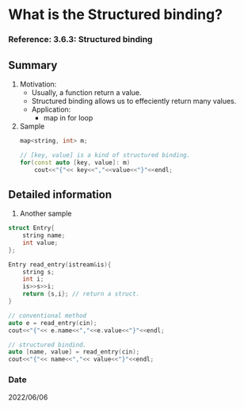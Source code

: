 # What is the Structured binding?

###  Reference: 3.6.3: Structured binding

## Summary
1. Motivation:    
    - Usually, a function return a value.
    - Structured binding allows us to effeciently return many values.
    - Application:
        - map in for loop
2. Sample
    ~~~c++
    map<string, int> m;

    // [key, value] is a kind of structured binding.
    for(const auto [key, value]: m)
        cout<<"{"<< key<<","<<value<<"}"<<endl;
    ~~~
   
## Detailed information
1. Another sample
~~~c++
struct Entry{
    string name;
    int value;
};

Entry read_entry(istream&is){
    string s;
    int i;
    is>>s>>i;
    return {s,i}; // return a struct.
}

// conventional method
auto e = read_entry(cin);
cout<<"{"<< e.name<<","<<e.value<<"}"<<endl;

// structured bindind.
auto [name, value] = read_entry(cin);
cout<<"{"<< name<<","<< value<<"}"<<endl;
~~~

### Date
2022/06/06